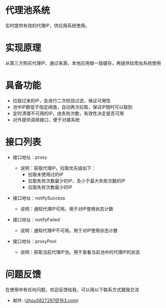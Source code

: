 # 代理池系统
实时提供有效的代理IP，供应用系统使用。

# 实现原理
从第三方购买代理IP，通过来源，本地应用做一层缓存，再提供给爬虫系统使用

# 具备功能
* 拉取过来的IP，会进行二次校验过滤，保证可用性
* 池中IP数低于指定阀值，自动再次拉取，保证IP随时可以取到
* 定时清理不可用的IP，由失败次数，有效性决定是否可用
* 对外提供调用接口，便于对接系统

# 接口列表
* 接口地址：proxy
    * 说明：获取代理IP。拉取优先级如下：
		* 拉取未使用过的IP
		* 拉取失败次数最少的IP，及小于最大失败次数的IP
		* 拉取失败次数最少的IP
		
* 接口地址：notifySuccess
    * 说明：通知代理IP可用。用于对IP使用状态计数
	
* 接口地址：notifyFailed
    * 说明：通知代理IP不可用。用于对IP使用状态计数
	
	
* 接口地址：proxyPool
    * 说明：获取当前代理IP池。用于查看当前池中的代理IP的状态

# 问题反馈
在使用中有任何问题，欢迎反馈给我，可以用以下联系方式跟我交流

* 邮件: (zhou5827297@163.com)
